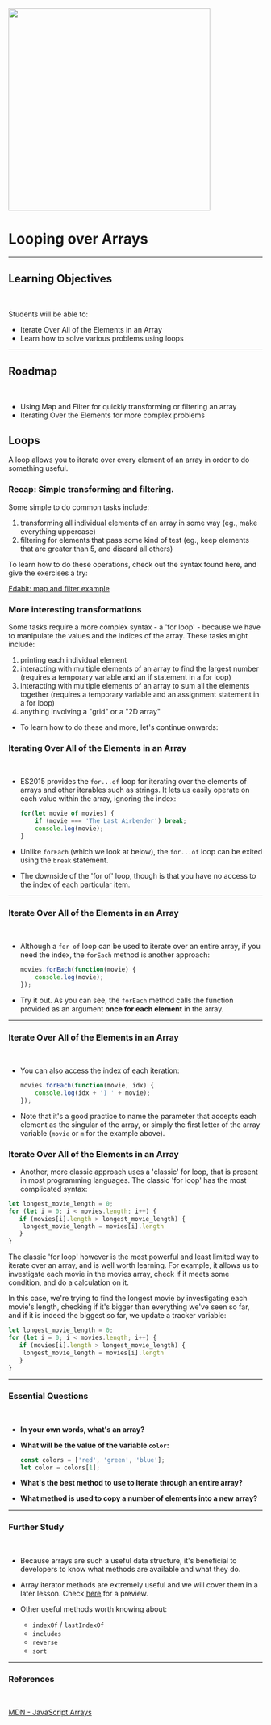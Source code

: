 
<img src="https://i.imgur.com/DEsPVNw.png" height="400">

# Looping over Arrays

---

## Learning Objectives
<br>

Students will be able to:

- Iterate Over All of the Elements in an Array
- Learn how to solve various problems using loops

---
## Roadmap
<br>
<p></p>

- Using Map and Filter for quickly transforming or filtering an array
- Iterating Over the Elements for more complex problems


## Loops

A loop allows you to iterate over every element of an array in order to do something useful. 

### Recap: Simple transforming and filtering.

Some simple to do common tasks include:

1. transforming all individual elements of an array in some way (eg., make everything uppercase)
2. filtering for elements that pass some kind of test (eg., keep elements that are greater than 5, and discard all others)

To learn how to do these operations, check out the syntax found here, and give the exercises a try:

<a href="https://edabit.com/tutorial/javascript#loops">Edabit: map and filter example</a>

### More interesting transformations

Some tasks require a more complex syntax - a 'for loop' - because we have to manipulate the values and the indices of the array. These tasks might include:

1. printing each individual element
2. interacting with multiple elements of an array to find the largest number (requires a temporary variable and an if statement in a for loop)
3. interacting with multiple elements of an array to sum all the elements together (requires a temporary variable and an assignment statement in a for loop)
4. anything involving a "grid" or a "2D array"

- To learn how to do these and more, let's continue onwards:


### Iterating Over All of the Elements in an Array
<br>

- ES2015 provides the `for...of` loop for iterating over the elements of arrays and other iterables such as strings. It lets us easily operate on each value within the array, ignoring the index:

	```js
	for(let movie of movies) {
		if (movie === 'The Last Airbender') break;
		console.log(movie);
	}
	``` 

- Unlike `forEach` (which we look at below), the `for...of` loop can be exited using the `break` statement.
- The downside of the 'for of' loop, though is that you have no access to the index of each particular item.

---
### Iterate Over All of the Elements in an Array
<br>

- Although a `for of` loop can be used to iterate over an entire array, if you need the index, the `forEach` method is another approach:

	```js
	movies.forEach(function(movie) {
		console.log(movie);
	});
	```


- Try it out. As you can see, the `forEach` method calls the function provided as an argument **once for each element** in the array.

---
### Iterate Over All of the Elements in an Array
<br>
	
- You can also access the index of each iteration:

	```js
	movies.forEach(function(movie, idx) {
		console.log(idx + ') ' + movie);
	});
	```

- Note that it's a good practice to name the parameter that accepts each element as the singular of the array, or simply the first letter of the array variable (`movie` or `m` for the example above).

### Iterate Over All of the Elements in an Array

- Another, more classic approach uses a 'classic' for loop, that is present in most programming languages. The classic 'for loop' has the most complicated syntax:

```js
let longest_movie_length = 0;
for (let i = 0; i < movies.length; i++) {
   if (movies[i].length > longest_movie_length) {
   	longest_movie_length = movies[i].length
   }
}
```

The classic 'for loop' however is the most powerful and least limited way to iterate over an array, and is well worth learning. For example, it allows us to investigate each movie in the movies array, check if it meets some condition, and do a calculation on it.

In this case, we're trying to find the longest movie by investigating each movie's length, checking if it's bigger than everything we've seen so far, and if it is indeed the biggest so far, we update a tracker variable:

```js
let longest_movie_length = 0;
for (let i = 0; i < movies.length; i++) {
   if (movies[i].length > longest_movie_length) {
   	longest_movie_length = movies[i].length
   }
}
```


---
### Essential Questions
<br>

- **In your own words, what's an array?**

- **What will be the value of the variable `color`:**

	```js
	const colors = ['red', 'green', 'blue'];
	let color = colors[1];
	```

- **What's the best method to use to iterate through an entire array?**

- **What method is used to copy a number of elements into a new array?**


---
### Further Study
<br>

- Because arrays are such a useful data structure, it's beneficial to developers to know what methods are available and what they do.

- Array iterator methods are extremely useful and we will cover them in a later lesson. Check [here](https://gist.github.com/jim-clark/843ebb5288d90da6b0dfd9eecd134b7c) for a preview.

- Other useful methods worth knowing about:
	- `indexOf` / `lastIndexOf`
	- `includes`
	- `reverse`
	- `sort`

---
### References
<br>

[MDN - JavaScript Arrays
](https://developer.mozilla.org/en-US/docs/Web/JavaScript/Reference/Global_Objects/Array)

